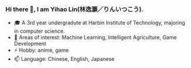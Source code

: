### Hi there 👋, I am Yihao Lin(林逸灝／りんいつこう).

<!--
**lyh01hao/lyh01hao** is a ✨ _special_ ✨ repository because its `README.md` (this file) appears on your GitHub profile.

Here are some ideas to get you started:

- 🔭 I’m currently working on ...
- 🌱 I’m currently learning ...
- 👯 I’m looking to collaborate on ...
- 🤔 I’m looking for help with ...
- 💬 Ask me about ...
- 📫 How to reach me: ...
- 😄 Pronouns: ...
- ⚡ Fun fact: ...
-->

- 🎓 A 3rd year undergradute at Harbin Institute of Technology, majoring in computer science.
- 🌱 Areas of interest: Machine Learning, Intelligent Agriculture, Game Development
- ⚡ Hobby: anime, game
- 📫 Language: Chinese, English, Japanese
